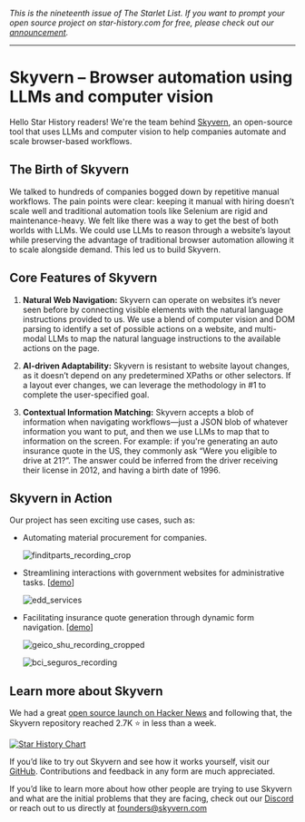 *This is the nineteenth issue of The Starlet List. If you want to prompt your open source project on star-history.com for free, please check out our [announcement](/blog/list-your-open-source-project).*

---

# Skyvern – Browser automation using LLMs and computer vision

Hello Star History readers! We're the team behind [Skyvern](https://www.skyvern.com/), an open-source tool that uses LLMs and computer vision to help companies automate and scale browser-based workflows. 

## The Birth of Skyvern

We talked to hundreds of companies bogged down by repetitive manual workflows. The pain points were clear: keeping it manual with hiring doesn’t scale well and traditional automation tools like Selenium are rigid and maintenance-heavy. We felt like there was a way to get the best of both worlds with LLMs. We could use LLMs to reason through a website’s layout while preserving the advantage of traditional browser automation allowing it to scale alongside demand. This led us to build Skyvern.

## Core Features of Skyvern

1. **Natural Web Navigation:** Skyvern can operate on websites it’s never seen before by connecting visible elements with the natural language instructions provided to us. We use a blend of computer vision and DOM parsing to identify a set of possible actions on a website, and multi-modal LLMs to map the natural language instructions to the available actions on the page.

2. **AI-driven Adaptability:** Skyvern is resistant to website layout changes, as it doesn’t depend on any predetermined XPaths or other selectors. If a layout ever changes, we can leverage the methodology in #1 to complete the user-specified goal.

3. **Contextual Information Matching:** Skyvern accepts a blob of information when navigating workflows—just a JSON blob of whatever information you want to put, and then we use LLMs to map that to information on the screen. For example: if you're generating an auto insurance quote in the US, they commonly ask “Were you eligible to drive at 21?”. The answer could be inferred from the driver receiving their license in 2012, and having a birth date of 1996.

## Skyvern in Action

Our project has seen exciting use cases, such as:

- Automating material procurement for companies.
    
    ![finditparts_recording_crop](/blog/assets/skyvern/finditparts_recording_crop.webp)
    
- Streamlining interactions with government websites for administrative tasks. [[demo](https://github.com/skyvern-ai/skyvern?tab=readme-ov-file#navigating-to-government-websites-to-register-accounts-or-fill-out-forms)]
    
    ![edd_services](/blog/assets/skyvern/edd_services.webp)
    
- Facilitating insurance quote generation through dynamic form navigation. [[demo](https://github.com/skyvern-ai/skyvern?tab=readme-ov-file#retrieving-insurance-quotes-from-insurance-providers-in-any-language)]
    
    ![geico_shu_recording_cropped](/blog/assets/skyvern/geico_shu_recording_cropped.webp)
    
    ![bci_seguros_recording](/blog/assets/skyvern/bci_seguros_recording.webp)
    

## Learn more about Skyvern

We had a great [open source launch on Hacker News](https://news.ycombinator.com/item?id=39706004) and following that, the Skyvern repository reached 2.7K ⭐ in less than a week.

[![Star History Chart](https://api.star-history.com/svg?repos=Skyvern-AI/skyvern&type=Date)](https://star-history.com/#Skyvern-AI/skyvern&Date)

If you’d like to try out Skyvern and see how it works yourself, visit our [GitHub](https://github.com/Skyvern-AI/skyvern). Contributions and feedback in any form are much appreciated.

If you’d like to learn more about how other people are trying to use Skyvern and what are the initial problems that they are facing, check out our [Discord](https://discord.com/invite/fG2XXEuQX3) or reach out to us directly at [founders@skyvern.com](mailto:founders@skyvern.com)